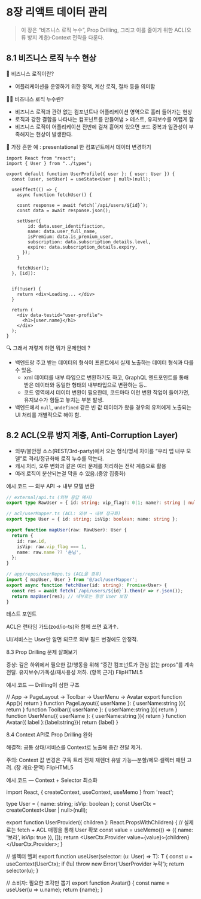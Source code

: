 # 8장 리액트 데이터 관리

> 이 장은 “비즈니스 로직 누수”, Prop Drilling, 그리고 이를 줄이기 위한 ACL(오류 방지 계층)·Context 전략을 다룬다. 

## 8.1 비즈니스 로직 누수 현상

🤔 비즈니스 로직이란?
- 어플리케이션을 운영하기 위한 정책, 계산 로직, 절차 등을 의미함

🐦‍🔥 비즈니스 로직 누수란?
- 비즈니스 로직과 관련 없는 컴포넌트나 어플리케이션 영역으로 흘러 들어가는 현상
- 로직과 강한 결합을 나타내는 컴포넌트를 만들어냄 > 테스트, 유지보수를 어렵게 함
- 비즈니스 로직이 어플리케이션 전반에 걸쳐 흩어져 있으면 코드 중복과 일관성이 부족해지는 현상이 발생한다.

🫠 가장 흔한 예 : presentational 한 컴포넌트에서 데이터 변경하기

```tsx
import React from "react";
import { User } from "../types";

export default function UserProfile({ user }: { user: User }) {
  const [user, setUser] = useState<User | null>(null);

  useEffect(() => {
    async function fetchUser() {

    cosnt response = await fetch(`/api/users/${id}`);
    const data = await response.json();
    
    setUser({
        id: data.user_identifiaction,
        name: data.user_full_name,
        isPremium: data.is_premium_user,
        subscription: data.subscription_details.level,
        expire: data.subscription_details.expiry,
      });
    }

    fetchUser();
  }, [id]):


  if(!user) {
    return <div>Loading... </div>
  }

  return (
    <div data-testid="user-profile">
      <h1>{user.name}</h1>
    </div>
  );
}
```

🔍 그래서 저렇게 하면 뭐가 문제인데 ?
- 백엔드랑 주고 받는 데이터의 형식이 프론트에서 실제 노출하는 데이터 형식과 다를 수 있음.
  - xml 데이터를 내부 타입으로 변환하기도 하고, GraphQL 엔드포인트를 통해 받은 데이터와 동일한 형태의 내부타입으로 변환하는 등..
  - 코드 영역에서 데이터 변환이 필요한데, 코드마다 이런 변환 작업이 들어가면, 유지보수가 힘들고 놓치는 부분 발생.
- 백엔드에서 `null`, `undefined` 같은 빈 값 데이터가 왔을 경우의 유저에게 노출되는 UI 처리를 개별적으로 해야 함.

## 8.2 ACL(오류 방지 계층, Anti-Corruption Layer)

- 외부/불안정 소스(REST/3rd-party)에서 오는 형식/명세 차이를 “우리 앱 내부 모델”로 격리/정규화해 로직 누수를 막는다.
- 캐시 처리, 오류 변화과 같은 여러 문제를 처리하는 전략 계층으로 활용
- 여러 로직이 분산되는걸 막을 수 있음.(중앙 집중화)


예시 코드 — 외부 API → 내부 모델 변환

```ts
// external/api.ts (외부 응답 예시)
export type RawUser = { id: string; vip_flag?: 0|1; name?: string | null };

// acl/userMapper.ts (ACL: 외부 → 내부 정규화)
export type User = { id: string; isVip: boolean; name: string };

export function mapUser(raw: RawUser): User {
  return {
    id: raw.id,
    isVip: raw.vip_flag === 1,
    name: raw.name ?? '손님',
  };
}

// app/repos/userRepo.ts (ACL을 경유)
import { mapUser, User } from '@/acl/userMapper';
export async function fetchUser(id: string): Promise<User> {
  const res = await fetch(`/api/users/${id}`).then(r => r.json());
  return mapUser(res); // 내부로는 항상 User 보장
}
```

테스트 포인트

ACL은 런타임 가드(zod/io-ts)와 함께 쓰면 효과↑.

UI/서비스는 User만 알면 되므로 외부 필드 변경에도 안정적.

8.3 Prop Drilling 문제 살펴보기

증상: 깊은 하위에서 필요한 값/행동을 위해 “중간 컴포넌트가 관심 없는 props”를 계속 전달. 유지보수/가독성/재사용성 저하. (항목 근거) 
FlipHTML5

예시 코드 — Drilling이 심한 구조

// App -> PageLayout -> Toolbar -> UserMenu -> Avatar
export function App(){ return <PageLayout userName="보라" /> }
function PageLayout({ userName }: { userName:string }){ return <Toolbar userName={userName}/> }
function Toolbar({ userName }: { userName:string }){ return <UserMenu userName={userName}/> }
function UserMenu({ userName }: { userName:string }){ return <Avatar label={userName}/> }
function Avatar({ label }:{label:string}){ return <span>{label}</span> }

8.4 Context API로 Prop Drilling 완화

해결책: 공통 상태/서비스를 Context로 노출해 중간 전달 제거.

주의: Context 값 변경은 구독 트리 전체 재렌더 유발 가능—분할/메모·셀렉터 패턴 고려. (장 개요·문맥) 
FlipHTML5

예시 코드 — Context + Selector 최소화

import React, { createContext, useContext, useMemo } from 'react';

type User = { name: string; isVip: boolean };
const UserCtx = createContext<User | null>(null);

export function UserProvider({ children }: React.PropsWithChildren) {
  // 실제로는 fetch + ACL 매핑을 통해 User 확보
  const value = useMemo<User>(() => ({ name: '보라', isVip: true }), []);
  return <UserCtx.Provider value={value}>{children}</UserCtx.Provider>;
}

// 셀렉터 헬퍼
export function useUser<T>(selector: (u: User) => T): T {
  const u = useContext(UserCtx);
  if (!u) throw new Error('UserProvider 누락');
  return selector(u);
}

// 소비자: 필요한 조각만 뽑기
export function Avatar() {
  const name = useUser(u => u.name);
  return <span>{name}</span>;
}
